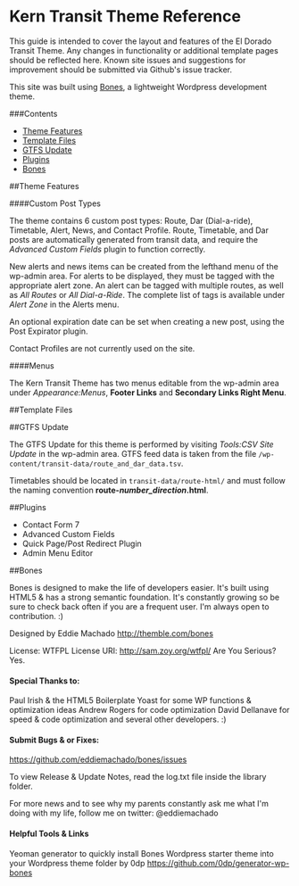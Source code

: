# Kern Transit Theme Reference

This guide is intended to cover the layout and features of the El Dorado Transit Theme. Any changes in functionality or additional template pages should be reflected here. Known site issues and suggestions for improvement should be submitted via Github's issue tracker.

This site was built using [Bones](#bones), a lightweight Wordpress development theme.

###Contents

* [Theme Features](#theme-features)
* [Template Files](#template-files)
* [GTFS Update](#gtfs-update)
* [Plugins](#plugins)
* [Bones](#bones)

##Theme Features

####Custom Post Types

The theme contains 6 custom post types: Route, Dar (Dial-a-ride), Timetable, Alert, News, and Contact Profile. Route, Timetable, and Dar posts are automatically generated from transit data, and require the *Advanced Custom Fields* plugin to function correctly. 

New alerts and news items can be created from the lefthand menu of the wp-admin area. For alerts to be displayed, they must be tagged with the appropriate alert zone. An alert can be tagged with multiple routes, as well as *All Routes* or *All Dial-a-Ride*. The complete list of tags is available under *Alert Zone* in the Alerts menu.

An optional expiration date can be set when creating a new post, using the Post Expirator plugin.

Contact Profiles are not currently used on the site.

####Menus

The Kern Transit Theme has two menus editable from the wp-admin area under *Appearance:Menus*, **Footer Links** and **Secondary Links Right Menu**. 

##Template Files

##GTFS Update

The GTFS Update for this theme is performed by visiting *Tools:CSV Site Update* in the wp-admin area. GTFS feed data is taken from the file `/wp-content/transit-data/route_and_dar_data.tsv`.

Timetables should be located in `transit-data/route-html/` and must follow the naming convention **route-_number\_direction_.html**.

##Plugins

- Contact Form 7
- Advanced Custom Fields
- Quick Page/Post Redirect Plugin
- Admin Menu Editor

##Bones

Bones is designed to make the life of developers easier. It's built
using HTML5 & has a strong semantic foundation.
It's constantly growing so be sure to check back often if you are a
frequent user. I'm always open to contribution. :)

Designed by Eddie Machado
http://themble.com/bones

License: WTFPL
License URI: http://sam.zoy.org/wtfpl/
Are You Serious? Yes.

#### Special Thanks to:
Paul Irish & the HTML5 Boilerplate
Yoast for some WP functions & optimization ideas
Andrew Rogers for code optimization
David Dellanave for speed & code optimization
and several other developers. :)

#### Submit Bugs & or Fixes:
https://github.com/eddiemachado/bones/issues

To view Release & Update Notes, read the log.txt file inside
the library folder.

For more news and to see why my parents constantly ask me what I'm
doing with my life, follow me on twitter: @eddiemachado

#### Helpful Tools & Links

Yeoman generator to quickly install Bones Wordpress starter theme into your Wordpress theme folder
by 0dp
https://github.com/0dp/generator-wp-bones


